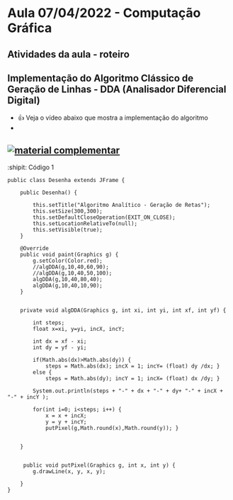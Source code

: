 # Aula 07/04/2022 - Computação Gráfica
## Atividades da aula - roteiro

## Implementação do Algoritmo Clássico de Geração de Linhas - DDA (Analisador Diferencial Digital)


- :+1: Veja o vídeo abaixo que mostra a implementação do algoritmo
- 
[![material complementar](https://github.com/marcoswagner-commits/projetos_cg/blob/3d03ac7454b1d35d07f826a26e81685b69a6df23/Capa_Aula2_Mod_1.png)](https://youtu.be/yT3wTKKw6qE)
-

:shipit: Código 1
```
public class Desenha extends JFrame {

    public Desenha() {
        
        this.setTitle("Algoritmo Analítico - Geração de Retas");
        this.setSize(300,300);
        this.setDefaultCloseOperation(EXIT_ON_CLOSE);
        this.setLocationRelativeTo(null);
        this.setVisible(true);
    }
    
    @Override
    public void paint(Graphics g) {
        g.setColor(Color.red);
        //algDDA(g,10,40,60,90);
        //algDDA(g,10,40,50,100);
        algDDA(g,10,40,80,40);
        algDDA(g,10,40,10,90);
    }
       

    private void algDDA(Graphics g, int xi, int yi, int xf, int yf) {
        
        int steps;
        float x=xi, y=yi, incX, incY;
        
        int dx = xf - xi;
        int dy = yf - yi;
        
        if(Math.abs(dx)>Math.abs(dy)) {
            steps = Math.abs(dx); incX = 1; incY= (float) dy /dx; }
        else {
            steps = Math.abs(dy); incY = 1; incX= (float) dx /dy; }
        
        System.out.println(steps + "-" + dx + "-" + dy+ "-" + incX + "-" + incY );
    
        for(int i=0; i<steps; i++) {
            x = x + incX;
            y = y + incY;
            putPixel(g,Math.round(x),Math.round(y)); }
            
        
    }
    
    
     public void putPixel(Graphics g, int x, int y) {
        g.drawLine(x, y, x, y);
        
    }
}
```


